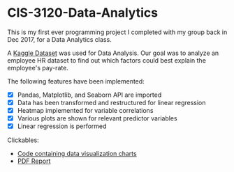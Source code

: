 # CIS-3120-Data-Analytics
This is my first ever programming project I completed with my group back in Dec 2017, for a Data Analytics class.

A [Kaggle Dataset](https://www.kaggle.com/sniperarrow/information-on-dental-magic-employees/data) was used for Data Analysis.
Our goal was to analyze an employee HR dataset to find out which factors could best explain the employee's pay-rate.

The following features have been implemented:

- [x] Pandas, Matplotlib, and Seaborn API are imported
- [x] Data has been transformed and restructured for linear regression
- [x] Heatmap implemented for variable correlations
- [x] Various plots are shown for relevant predictor variables
- [x] Linear regression is performed

Clickables: 
- [Code containing data visualization charts](https://github.com/matthewbrod01/CIS-3120-Data-Analytics/blob/master/HR%20Analytics%20Project.ipynb)
- [PDF Report](https://github.com/matthewbrod01/CIS-3120-Data-Analytics/blob/master/Project%20Report.pdf)
